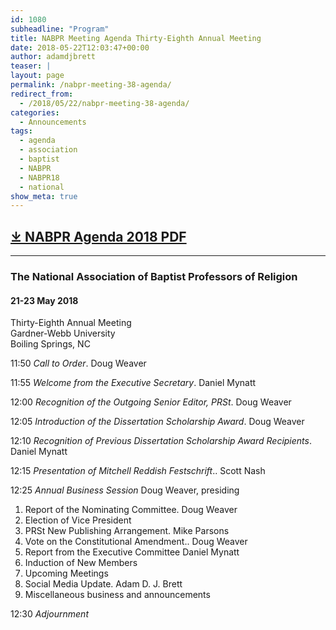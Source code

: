 ```yaml
---
id: 1080
subheadline: "Program"
title: NABPR Meeting Agenda Thirty-Eighth Annual Meeting
date: 2018-05-22T12:03:47+00:00
author: adamdjbrett
teaser: |
layout: page
permalink: /nabpr-meeting-38-agenda/
redirect_from:
  - /2018/05/22/nabpr-meeting-38-agenda/
categories:
  - Announcements
tags:
  - agenda
  - association
  - baptist
  - NABPR
  - NABPR18
  - national
show_meta: true  
---
```

##   [⤓ NABPR Agenda 2018 PDF](/wp-content/uploads/2018/05/NABPRAgenda2018.pdf)

***

### The National Association of Baptist Professors of Religion

#### 21-23 May 2018  
Thirty-Eighth Annual Meeting  
Gardner-Webb University  
Boiling Springs, NC

11:50 _Call to Order_. Doug Weaver

11:55 _Welcome from the Executive Secretary_. Daniel Mynatt

12:00 _Recognition of the Outgoing Senior Editor, PRSt_. Doug Weaver

12:05 _Introduction of the Dissertation Scholarship Award_. Doug Weaver

12:10 _Recognition of Previous Dissertation Scholarship Award Recipients_. Daniel Mynatt

12:15 _Presentation of_ _Mitchell Reddish Festschrift_.. Scott Nash

12:25 _Annual Business Session_ Doug Weaver, presiding

<li style="list-style-type: none;">
  <ol>
    <li>
      Report of the Nominating Committee. Doug Weaver
    </li>
    <li>
      Election of Vice President
    </li>
    <li>
      PRSt New Publishing Arrangement. Mike Parsons
    </li>
    <li>
      Vote on the Constitutional Amendment.. Doug Weaver
    </li>
    <li>
      Report from the Executive Committee Daniel Mynatt
    </li>
    <li>
      Induction of New Members
    </li>
    <li>
      Upcoming Meetings
    </li>
    <li>
      Social Media Update. Adam D. J. Brett
    </li>
    <li>
      Miscellaneous business and announcements
    </li>
  </ol>
</li>

12:30 _Adjournment_
